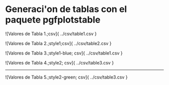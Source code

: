 # Generaci'on de tablas con el paquete pgfplotstable

![Valores de Tabla 1.;csv]{
        ../csv/table1.csv
}

![Valores de Tabla 2.;style1;csv]{
        ../csv/table2.csv
}

![Valores de Tabla 3.;style1-blue; csv]{
        ../csv/table1.csv
}

![Valores de Tabla 4.;style2; csv]{
        ../csv/table3.csv
}

---

![Valores de Tabla 5.;style2-green; csv]{
        ../csv/table3.csv
}